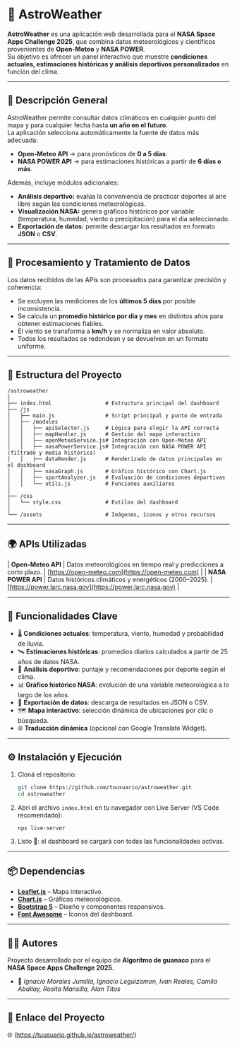 # 🌌 AstroWeather

**AstroWeather** es una aplicación web desarrollada para el **NASA Space Apps Challenge 2025**, que combina datos meteorológicos y científicos provenientes de **Open-Meteo** y **NASA POWER**.  
Su objetivo es ofrecer un panel interactivo que muestre **condiciones actuales, estimaciones históricas y análisis deportivos personalizados** en función del clima.

---

## 🚀 Descripción General

AstroWeather permite consultar datos climáticos en cualquier punto del mapa y para cualquier fecha hasta **un año en el futuro**.  
La aplicación selecciona automáticamente la fuente de datos más adecuada:

- **Open-Meteo API** → para pronósticos de **0 a 5 días**.  
- **NASA POWER API** → para estimaciones históricas a partir de **6 días o más**.

Además, incluye módulos adicionales:
- **Análisis deportivo:** evalúa la conveniencia de practicar deportes al aire libre según las condiciones meteorológicas.  
- **Visualización NASA:** genera gráficos históricos por variable (temperatura, humedad, viento o precipitación) para el día seleccionado.  
- **Exportación de datos:** permite descargar los resultados en formato **JSON** o **CSV**.

---

## 🧠 Procesamiento y Tratamiento de Datos

Los datos recibidos de las APIs son procesados para garantizar precisión y coherencia:

- Se excluyen las mediciones de los **últimos 5 días** por posible inconsistencia.  
- Se calcula un **promedio histórico por día y mes** en distintos años para obtener estimaciones fiables.  
- El viento se transforma a **km/h** y se normaliza en valor absoluto.  
- Todos los resultados se redondean y se devuelven en un formato uniforme.

---

## 🧩 Estructura del Proyecto

```
/astroweather
│
├── index.html                 # Estructura principal del dashboard
├── /js
│   ├── main.js                # Script principal y punto de entrada
│   ├── /modules
│   │   ├── apiSelector.js     # Lógica para elegir la API correcta
│   │   ├── mapHandler.js      # Gestión del mapa interactivo
│   │   ├── openMeteoService.js# Integración con Open-Meteo API
│   │   ├── nasaPowerService.js# Integración con NASA POWER API (filtrado y media histórica)
│   │   ├── dataRender.js      # Renderizado de datos principales en el dashboard
│   │   ├── nasaGraph.js       # Gráfico histórico con Chart.js
│   │   ├── sportAnalyzer.js   # Evaluación de condiciones deportivas
│   │   └── utils.js           # Funciones auxiliares
│
├── /css
│   └── style.css              # Estilos del dashboard
│
└── /assets                    # Imágenes, íconos y otros recursos
```

---

## 🌍 APIs Utilizadas


| **Open-Meteo API** | Datos meteorológicos en tiempo real y predicciones a corto plazo. | [https://open-meteo.com](https://open-meteo.com) |
| **NASA POWER API** | Datos históricos climáticos y energéticos (2000–2025). | [https://power.larc.nasa.gov](https://power.larc.nasa.gov) |

---

## 🧮 Funcionalidades Clave

- 🌡️ **Condiciones actuales**: temperatura, viento, humedad y probabilidad de lluvia.  
- 🛰️ **Estimaciones históricas**: promedios diarios calculados a partir de 25 años de datos NASA.  
- 🏃 **Análisis deportivo**: puntaje y recomendaciones por deporte según el clima.  
- 📊 **Gráfico histórico NASA**: evolución de una variable meteorológica a lo largo de los años.  
- 💾 **Exportación de datos**: descarga de resultados en JSON o CSV.  
- 🗺️ **Mapa interactivo**: selección dinámica de ubicaciones por clic o búsqueda.  
- 🌐 **Traducción dinámica** (opcional con Google Translate Widget).

---

## ⚙️ Instalación y Ejecución

1. Cloná el repositorio:
   ```bash
   git clone https://github.com/tuusuario/astroweather.git
   cd astroweather
   ```
2. Abrí el archivo `index.html` en tu navegador con Live Server (VS Code recomendado):
   ```bash
   npx live-server
   ```
3. Listo 🚀: el dashboard se cargará con todas las funcionalidades activas.

---

## 📦 Dependencias

- [**Leaflet.js**](https://leafletjs.com/) – Mapa interactivo.  
- [**Chart.js**](https://www.chartjs.org/) – Gráficos meteorológicos.  
- [**Bootstrap 5**](https://getbootstrap.com/) – Diseño y componentes responsivos.  
- [**Font Awesome**](https://fontawesome.com/) – Íconos del dashboard.

---

## 🧑‍💻 Autores

Proyecto desarrollado por el equipo de **Algoritmo de guanaco** para el  
**NASA Space Apps Challenge 2025**.  

- 🧠 *Ignacio Morales Jumilla, Ignacio Leguizamon, Ivan Reales, Camila Aballay, Rosita Mansilla, Alan Titos* 


---
## 💫 Enlace del Proyecto

🌐 (https://tuusuario.github.io/astroweather/)
